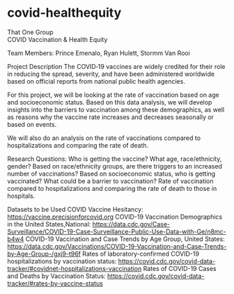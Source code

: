 # covid-healthequity


That One Group	
COVID Vaccination & Health Equity

Team Members: Prince Emenalo, Ryan Hulett, Stormm Van Rooi

Project Description
The COVID‑19 vaccines are widely credited for their role in reducing the spread, severity, and have been administered worldwide based on official reports from national public health agencies. 

For this project, we will be looking at the rate of vaccination based on age and socioeconomic status. Based on this data analysis, 
we will develop insights into the barriers to vaccination among these demographics, as well as reasons why the vaccine rate increases and decreases seasonally or based on events. 

We will also do an analysis on the rate of vaccinations compared to hospitalizations and comparing the rate of death. 
 
Research Questions:
 Who is getting the vaccine? What age, race/ethnicity, gender?
 Based on race/ethnicity groups, are there triggers to an increased number of vaccinations?
 Based on socioeconomic status, who is getting vaccinated? What could be a barrier to vaccination?
 Rate of vaccination compared to hospitalizations and comparing the rate of death to those in hospitals.

Datasets to be Used
 COVID Vaccine Hesitancy: https://vaccine.precisionforcovid.org
 COVID-19 Vaccination Demographics in the United States,National: https://data.cdc.gov/Case-Surveillance/COVID-19-Case-Surveillance-Public-Use-Data-with-Ge/n8mc-b4w4
 COVID-19 Vaccination and Case Trends by Age Group, United States: https://data.cdc.gov/Vaccinations/COVID-19-Vaccination-and-Case-Trends-by-Age-Group-/gxj9-t96f
 Rates of laboratory-confirmed COVID-19 hospitalizations by vaccination status: https://covid.cdc.gov/covid-data-tracker/#covidnet-hospitalizations-vaccination
 Rates of COVID-19 Cases and Deaths by Vaccination Status: https://covid.cdc.gov/covid-data-tracker/#rates-by-vaccine-status
